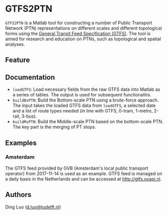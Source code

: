 # GTFS2PTN

``GTFS2PTN`` is a Matlab tool for constructing a number of Public Transport Network (PTN) representations on different scales and different topological forms using the [General Transit Feed Specification (GTFS)](https://developers.google.com/transit/gtfs/). The tool is aimed for research and education on PTNs, such as topological and spatial analyses. 

## Feature

## Documentation
* `loadGTFS`: Load necessary fields from the raw GTFS data into Matlab as a series of tables. The output is used for subsequent functionalitis.
* `buildBsPTN`: Build the Bottom-scale PTN using a brute-force approach. The input takes the loaded GTFS data from `loadGTFS`, a selected date and a list of route types needed (in line with GTFS, 0-tram, 1-metro, 2-rail, 3-bus).
* `buildMsPTN`: Build the Middle-scale PTN based on the bottom-scale PTN. The key part is the merging of PT stops. 



## Examples
### Amsterdam
The GTFS feed provided by GVB (Amsterdam's local public transport operator) from 2017-11-14 is used as an example. GTFS feed is managed on a daily basis in the Netherlands and can be accessed at http://gtfs.ovapi.nl.



## Authors
Ding Luo (d.luo@tudelft.nl)
